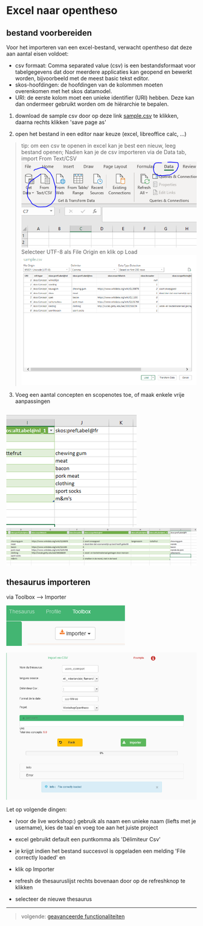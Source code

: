 # Excel naar opentheso

## bestand voorbereiden

Voor het importeren van een excel-bestand, verwacht opentheso dat deze aan aantal eisen voldoet:
- csv formaat: Comma separated value (csv) is een bestandsformaat voor tabelgegevens dat door meerdere applicaties kan geopend en bewerkt worden, bijvoorbeeld met de meest basic tekst editor.
- skos-hoofdingen: de hoofdingen van de kolommen moeten overenkomen met het skos datamodel.
- URI: de eerste kolom moet een unieke identifier (URI) hebben. Deze kan dan ondermeer gebruikt worden om de hiërarchie te bepalen.

1. download de sample csv door op deze link [sample.csv](https://github.com/MoMu-Antwerp/WorkshopOpentheso/raw/main/sample.csv)
 te klikken, daarna rechts klikken 'save page as'


2. open het bestand in een editor naar keuze (excel, libreoffice calc, ...)
> tip: om een csv te openen in excel kan je best een nieuw, leeg bestand openen; Nadien kan je de csv importeren via de Data tab, import From Text/CSV ![](assets/2022-10-19-15-57-05.png)
> Selecteer UTF-8 als File Origin en klik op Load
![](assets/2022-10-19-15-59-58.png)

3. Voeg een aantal concepten en scopenotes toe, of maak enkele vrije aanpassingen

![](assets/2022-10-19-16-06-11.png)
![](assets/2022-10-19-16-07-16.png)


## thesaurus importeren
via Toolbox --> Importer

![](2022-10-19-14-43-51.png)

![](assets/2022-10-19-16-09-13.png)

Let op volgende dingen:
- (voor de live workshop:) gebruik als naam een unieke naam (liefts met je username), kies de taal en voeg toe aan het juiste project
- excel gebruikt default een puntkomma als 'Délimiteur Csv'
- je krijgt indien het bestand succesvol is opgeladen een melding 'File correctly loaded' en


- klik op Importer

- refresh de thesauruslijst rechts bovenaan door op de refreshknop te klikken
- selecteer de nieuwe thesaurus

---

> volgende: [geavanceerde functionaliteiten](advanced.md)
